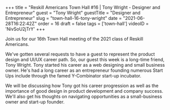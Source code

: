 +++
title = "Reskill Americans Town Hall #16 | Tony Wright - Designer and Entrepreneur"
guest = "Tony Wright"
guestTitle = "Designer and Entrepreneur"
slug = "town-hall-16-tony-wright"
date = "2021-06-28T16:22:42Z"
order = 16
draft = false
tags = ['town-hall']
videoID = 'NivSoU2jTrY'
+++

Join us for our 16th Town Hall meeting of the 2021 class of Reskill Americans.

We've gotten several requests to have a guest to represent the product design and UI/UX career path.  So,  our guest this week is a long-time friend, Tony Wright.  Tony started his career as a web designing and small business owner.  He's had a long career as an entrepreneur founding numerous Start Ups include through the famed Y-Combinator start-up incubator.

We will be discussing how Tony got his career progression as well as the importance of good design in product development and company success.  We'll also get his thoughts on navigating opportunities as a small-business owner and start-up founder.
